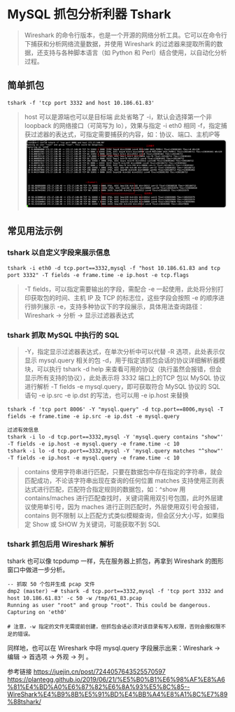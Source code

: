 # MySQL 抓包分析利器 Tshark

>Wireshark 的命令行版本，也是一个开源的网络分析工具。它可以在命令行下捕获和分析网络流量数据，并使用 Wireshark 的过滤器来提取所需的数据，还支持与各种脚本语言（如 Python 和 Perl）结合使用，以自动化分析过程。

## 简单抓包

```
tshark -f 'tcp port 3332 and host 10.186.61.83'
```
> host 可以是源端也可以是目标端
> 此处省略了 -i，默认会选择第一个非 loopback 的网络接口（可简写为 lo），效果与指定 -i eth0 相同
> -f，指定捕获过滤器的表达式，可指定需要捕获的内容，如：协议、端口、主机IP等
![](images/2023-06-16-11-12-47.png)

## 常见用法示例

### tshark 以自定义字段来展示信息

```
tshark -i eth0 -d tcp.port==3332,mysql -f "host 10.186.61.83 and tcp port 3332" -T fields -e frame.time -e ip.host -e tcp.flags
```

> -T fields，可以指定需要输出的字段，需配合 -e 一起使用，此处将分别打印获取包的时间、主机 IP 及 TCP 的标志位，这些字段会按照 -e 的顺序进行排列展示
> -e，支持多种协议下的字段展示，具体用法查询路径：Wireshark -> 分析 -> 显示过滤器表达式

### tshark 抓取 MySQL 中执行的 SQL

> -Y，指定显示过滤器表达式，在单次分析中可以代替 -R 选项，此处表示仅显示 mysql.query 相关的包
> -d，用于指定该抓包会话的协议详细解析器模块，可以执行 tshark -d help 来查看可用的协议（执行虽然会报错，但会显示所有支持的协议），此处表示将 3332 端口上的TCP 包以 MySQL 协议进行解析
> -T fields -e mysql.query，即可获取符合 MySQL 协议的 SQL 语句
> -e ip.src -e ip.dst 的写法，也可以用 -e ip.host 来替换

```
tshark -f 'tcp port 8006' -Y "mysql.query" -d tcp.port==8006,mysql -T fields -e frame.time -e ip.src -e ip.dst -e mysql.query
```

```
过滤有效信息
tshark -i lo -d tcp.port==3332,mysql -Y 'mysql.query contains "show"' -T fields -e ip.host -e mysql.query -e frame.time -c 10
tshark -i lo -d tcp.port==3332,mysql -Y 'mysql.query matches "^show"' -T fields -e ip.host -e mysql.query -e frame.time -c 10
```
> contains 使用字符串进行匹配，只要在数据包中存在指定的字符串，就会匹配成功，不论该字符串出现在查询的任何位置
> matches 支持使用正则表达式进行匹配，匹配符合指定规则的数据包，如：^show
> 用 contains/maches 进行匹配查找时，关键词需用双引号包围，此时外层建议使用单引号，因为 maches 进行正则匹配时，外层使用双引号会报错，contains 则不限制
> 以上匹配方式类似模糊查询，但会区分大小写，如果指定 Show 或 SHOW 为关键词，可能获取不到 SQL

### tshark 抓包后用 Wireshark 解析
tshark 也可以像 tcpdump 一样，先在服务器上抓包，再拿到 Wireshark 的图形窗口中做进一步分析。

```
-- 抓取 50 个包并生成 pcap 文件
dmp2 (master) ~# tshark -d tcp.port==3332,mysql -f 'tcp port 3332 and host 10.186.61.83' -c 50 -w /tmp/61_83.pcap
Running as user "root" and group "root". This could be dangerous.
Capturing on 'eth0'

# 注意，-w 指定的文件无需提前创建，但抓包会话必须对该目录有写入权限，否则会报权限不足的错误。

```
同样地，也可以在 Wireshark 中将 mysql.query 字段展示出来：Wireshark -> 编辑 -> 首选项 -> 外观 -> 列 。


参考链接
https://juejin.cn/post/7244057643525570597
https://plantegg.github.io/2019/06/21/%E5%B0%B1%E6%98%AF%E8%A6%81%E4%BD%A0%E6%87%82%E6%8A%93%E5%8C%85--WireShark%E4%B9%8B%E5%91%BD%E4%BB%A4%E8%A1%8C%E7%89%88tshark/